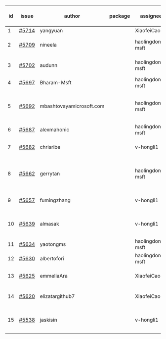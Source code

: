 | id | issue | author | package | assignee | bot advice | created date of issue | target release date | date from target |
| ------ | ------ | ------ | ------ | ------ | ------ | ------ | ------ | :-----: |
| 1 | [#5714](https://github.com/Azure/sdk-release-request/issues/5714) | yangyuan |  | XiaofeiCao | new issue. | 11-11 | 12-27 |  |
| 2 | [#5709](https://github.com/Azure/sdk-release-request/issues/5709) | nineela |  | haolingdong-msft | Attention to inconsistent tag. | 11-11 | 11-22 |  |
| 3 | [#5702](https://github.com/Azure/sdk-release-request/issues/5702) | audunn |  | haolingdong-msft | Attention to inconsistent tag. | 11-07 | 11-22 |  |
| 4 | [#5697](https://github.com/Azure/sdk-release-request/issues/5697) | Bharam-Msft |  | haolingdong-msft | new issue. | 11-07 | 11-22 |  |
| 5 | [#5692](https://github.com/Azure/sdk-release-request/issues/5692) | mbashtovayamicrosoft.com |  | haolingdong-msft | new comment. Attention to inconsistent tag. | 11-06 | 11-22 |  |
| 6 | [#5687](https://github.com/Azure/sdk-release-request/issues/5687) | alexmahonic |  | haolingdong-msft | new issue. | 11-05 | 11-22 |  |
| 7 | [#5682](https://github.com/Azure/sdk-release-request/issues/5682) | chrisribe |  | v-hongli1 | new issue. FirstGA. TypeSpec. | 11-05 | 11-22 |  |
| 8 | [#5662](https://github.com/Azure/sdk-release-request/issues/5662) | gerrytan |  | haolingdong-msft | new issue. new comment. FirstBeta. TypeSpec. | 11-04 | 11-21 |  |
| 9 | [#5657](https://github.com/Azure/sdk-release-request/issues/5657) | fumingzhang |  | v-hongli1 | Attention to inconsistent tag. | 10-30 | 11-21 |  |
| 10 | [#5639](https://github.com/Azure/sdk-release-request/issues/5639) | almasak |  | v-hongli1 | new issue. new comment. FirstBeta. | 10-23 | 11-21 |  |
| 11 | [#5634](https://github.com/Azure/sdk-release-request/issues/5634) | yaotongms |  | haolingdong-msft | new issue. | 10-23 | 11-22 |  |
| 12 | [#5630](https://github.com/Azure/sdk-release-request/issues/5630) | albertofori |  | haolingdong-msft | new issue. | 10-22 | 11-22 |  |
| 13 | [#5625](https://github.com/Azure/sdk-release-request/issues/5625) | emmeliaAra |  | XiaofeiCao | Attention to inconsistent tag. | 10-22 | 11-22 |  |
| 14 | [#5620](https://github.com/Azure/sdk-release-request/issues/5620) | elizatargithub7 |  | XiaofeiCao | new issue. FirstGA. TypeSpec. | 10-16 | 11-22 |  |
| 15 | [#5538](https://github.com/Azure/sdk-release-request/issues/5538) | jaskisin |  | v-hongli1 | new comment. FirstGA. TypeSpec. | 09-27 | 11-22 |  |
